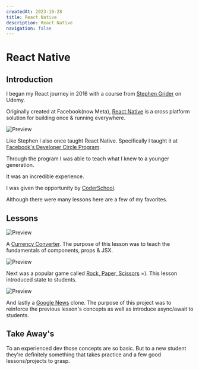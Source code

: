 ```yaml
---
createdAt: 2023-10-28
title: React Native
description: React Native
navigation: false
---
```


# React Native

## Introduction

I began my React journey in 2016 with a course from [Stephen Grider](https://www.linkedin.com/in/stephengrider/) on Udemy.

Originally created at Facebook(now Meta), [React Native](https://www.reactnative.dev) is a cross platform solution for building once & running everywhere.

![Preview](https://scontent-mia3-2.xx.fbcdn.net/v/t39.2365-6/343307607_1362439134538536_6113852136807929767_n.jpg?_nc_cat=105&ccb=1-7&_nc_sid=e280be&_nc_ohc=l4GAyoRS4lMAX9e74IZ&_nc_ht=scontent-mia3-2.xx&oh=00_AfAn_uNZPl0aVBQBqTPstAGbuQW4EUwFG27_fM9xvBpaQQ&oe=65FCF71D)

Like Stephen I also once taught React Native. Specifically I taught it at [Facebook's Developer Circle Program](https://developers.facebook.com/blog/post/2023/04/27/an-update-on-the-meta-developer-circles-program/). 

Through the program I was able to teach what I knew to a younger generation.

It was an incredible experience.

I was given the opportunity by [CoderSchool](https://www.coderschool.vn/en).

Although there were many lessons here are a few of my favorites.

## Lessons

![Preview](https://camo.githubusercontent.com/8019a80361b8c10e416134c7a7c7ee6461d34bc062b80ebfbf734d1ec4096a5a/68747470733a2f2f692e696d6775722e636f6d2f394c52304e46692e676966)

A [Currency Converter](https://github.com/PrimeTimeTran/rn-currencyconverter). The purpose of this lesson was to teach the fundamentals of components, props & JSX.

![Preview](https://camo.githubusercontent.com/0451499c1a296e399c9d23e925959283c51d6840c8a6df96cc8cac283bc7b73c/68747470733a2f2f692e696d6775722e636f6d2f374766737639652e676966)

Next was a popular game called [Rock, Paper, Scissors](https://github.com/PrimeTimeTran/rn-RockPaperScissors) =). This lesson introduced state to students.

![Preview](https://camo.githubusercontent.com/f560ca7db802caab63369963e8733bd8a91a04875b15a9604175810c82a745ec/68747470733a2f2f692e696d6775722e636f6d2f67674e766b66582e676966)

And lastly a [Google News](https://github.com/PrimeTimeTran/rn-GoogleNews) clone. The purpose of this project was to reinforce the previous lesson's concepts as well as introduce async/await to students.

## Take Away's
To an experienced dev those concepts are so basic. But to a new student they're definitely something that takes practice and a few good lessons/projects to grasp.
